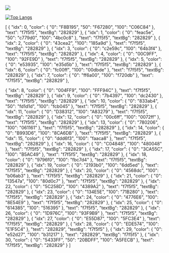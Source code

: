 <img src="https://capsule-render.vercel.app/api?type=waving&color=gradient&height=250&section=header&text=Welcome&fontColor=000000&fontSize=50" />



<!--
[![Typing SVG](https://readme-typing-svg.demolab.com/?lines=Welcome+to+Joy's+GitHub)](https://git.io/typing-svg)


<a href="https://github.com/heyhyejoy" target="_blank"><img src="https://img.shields.io/badge/github-000000?style=for-the-badge&logo-bitdefender&logoColor=FFFFFF"/></a>
-->



[![Top Langs](https://github-readme-stats.vercel.app/api/top-langs/?username=heyhyejoy)](https://github.com/anuraghazra/github-readme-stats)


[
  {
    "idx": 0,
    "color": {
      "0": "F8B195",
      "50": "F67280",
      "100": "C06C84"
    },
    "text": "f7f5f5",
    "textBg": "282829"
  },
  {
    "idx": 1,
    "color": {
      "0": "feac5e",
      "50": "c779d0",
      "100": "4bc0c8"
    },
    "text": "f7f5f5",
    "textBg": "282829"
  },
  {
    "idx": 2,
    "color": {
      "0": "43cea2",
      "100": "185a9d"
    },
    "text": "f7f5f5",
    "textBg": "282829"
  },
  {
    "idx": 3,
    "color": {
      "0": "c2e59c",
      "100": "64b3f4"
    },
    "text": "f7f5f5",
    "textBg": "282829"
  },
  {
    "idx": 4,
    "color": {
      "0": "00C9FF",
      "100": "92FE9D"
    },
    "text": "f7f5f5",
    "textBg": "282829"
  },
  {
    "idx": 5,
    "color": {
      "0": "e53935",
      "100": "e35d5b"
    },
    "text": "f7f5f5",
    "textBg": "282829"
  },
  {
    "idx": 6,
    "color": {
      "0": "fc00ff",
      "100": "00dbde"
    },
    "text": "f7f5f5",
    "textBg": "282829"
  },
  {
    "idx": 7,
    "color": {
      "0": "ff6a00",
      "100": "f720db"
    },
    "text": "f7f5f5",
    "textBg": "282829"
  },

  {
    "idx": 8,
    "color": {
      "0": "004FF9",
      "100": "FFF94C"
    },
    "text": "f7f5f5",
    "textBg": "282829"
  },
  {
    "idx": 9,
    "color": {
      "0": "7b4397",
      "100": "dc2430"
    },
    "text": "f7f5f5",
    "textBg": "282829"
  },
  {
    "idx": 10,
    "color": {
      "0": "833ab4",
      "50": "fd1d1d",
      "100": "fcb045"
    },
    "text": "f7f5f5",
    "textBg": "282829"
  },
  {
    "idx": 11,
    "color": {
      "0": "D38312",
      "100": "A83279"
    },
    "text": "f7f5f5",
    "textBg": "282829"
  },
  {
    "idx": 12,
    "color": {
      "0": "00c6ff",
      "100": "0072ff"
    },
    "text": "f7f5f5",
    "textBg": "282829"
  },
  {
    "idx": 13,
    "color": {
      "0": "780206",
      "100": "061161"
    },
    "text": "f7f5f5",
    "textBg": "282829"
  },
  {
    "idx": 14,
    "color": {
      "0": "B993D6",
      "100": "8CA6DB"
    },
    "text": "f7f5f5",
    "textBg": "282829"
  },
  {
    "idx": 15,
    "color": {
      "0": "ddd6f3",
      "100": "faaca8"
    },
    "text": "f7f5f5",
    "textBg": "282829"
  },
  {
    "idx": 16,
    "color": {
      "0": "C04848",
      "100": "480048"
    },
    "text": "f7f5f5",
    "textBg": "282829"
  },
  {
    "idx": 17,
    "color": {
      "0": "3CA55C",
      "100": "B5AC49"
    },
    "text": "f7f5f5",
    "textBg": "282829"
  },
  {
    "idx": 18,
    "color": {
      "0": "9796f0",
      "100": "fbc7d4"
    },
    "text": "f7f5f5",
    "textBg": "282829"
  },
  {
    "idx": 19,
    "color": {
      "0": "2193b0",
      "100": "6dd5ed"
    },
    "text": "f7f5f5",
    "textBg": "282829"
  },
  {
    "idx": 20,
    "color": {
      "0": "4568dc",
      "100": "b06ab3"
    },
    "text": "f7f5f5",
    "textBg": "282829"
  },
  {
    "idx": 21,
    "color": {
      "0": "13547a",
      "100": "80d0c7"
    },
    "text": "f7f5f5",
    "textBg": "282829"
  },
  {
    "idx": 22,
    "color": {
      "0": "5C258D",
      "100": "4389A2"
    },
    "text": "f7f5f5",
    "textBg": "282829"
  },
  {
    "idx": 23,
    "color": {
      "0": "134E5E",
      "100": "71B280"
    },
    "text": "f7f5f5",
    "textBg": "282829"
  },
  {
    "idx": 24,
    "color": {
      "0": "4776E6",
      "100": "8E54E9"
    },
    "text": "f7f5f5",
    "textBg": "282829"
  },
  {
    "idx": 25,
    "color": {
      "0": "614385",
      "100": "516395"
    },
    "text": "f7f5f5",
    "textBg": "282829"
  },
  {
    "idx": 26,
    "color": {
      "0": "1D976C",
      "100": "93F9B9"
    },
    "text": "f7f5f5",
    "textBg": "282829"
  },
  {
    "idx": 27,
    "color": {
      "0": "E55D87",
      "100": "5FC3E4"
    },
    "text": "f7f5f5",
    "textBg": "282829"
  },
  {
    "idx": 28,
    "color": {
      "0": "EDE574",
      "100": "E1F5C4"
    },
    "text": "282829",
    "textBg": "f7f5f5"
  },
  {
    "idx": 29,
    "color": {
      "0": "e52d27",
      "100": "b31217"
    },
    "text": "282829",
    "textBg": "f7f5f5"
  },
  {
    "idx": 30,
    "color": {
      "0": "5433FF",
      "50": "20BDFF",
      "100": "A5FECB"
    },
    "text": "f7f5f5",
    "textBg": "282829"
  }
]

